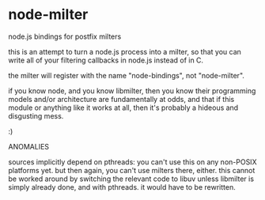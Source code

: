 # node-milter
node.js bindings for postfix milters

this is an attempt to turn a node.js process into a milter, so that you can
write all of your filtering callbacks in node.js instead of in C.

the milter will register with the name "node-bindings", not "node-milter".

if you know node, and you know libmilter, then you know their programming
models and/or architecture are fundamentally at odds, and that if this module or
anything like it works at all, then it's probably a hideous and disgusting mess.

:)

ANOMALIES

sources implicitly depend on pthreads: you can't use this on any non-POSIX
platforms yet. but then again, you can't use milters there, either. this cannot
be worked around by switching the relevant code to libuv unless libmilter is
simply already done, and with pthreads. it would have to be rewritten.
